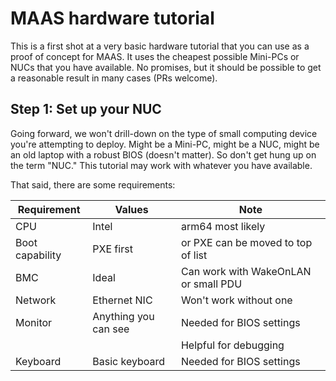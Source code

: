 # MAAS hardware tutorial

This is a first shot at a very basic hardware tutorial that you can use as a proof of concept for MAAS.  It uses the cheapest possible Mini-PCs or NUCs that you have available. No promises, but it should be possible to get a reasonable result in many cases (PRs welcome).

## Step 1: Set up your NUC
Going forward, we won't drill-down on the type of small computing device you're attempting to deploy.  Might be a Mini-PC, might be a NUC, might be an old laptop with a robust BIOS (doesn't matter).  So don't get hung up on the term "NUC."  This tutorial may work with whatever you have available.

That said, there are some requirements:

| Requirement | Values | Note |
|----------|----------|------------|
| CPU  | Intel  | arm64 most likely |
| Boot capability      | PXE first     | or PXE can be moved to top of list |
| BMC      | Ideal      | Can work with WakeOnLAN or small PDU |
| Network | Ethernet NIC |  Won't work without one |
| Monitor | Anything you can see | Needed for BIOS settings |
|         |                      | Helpful for debugging |
| Keyboard | Basic keyboard | Needed for BIOS settings |

